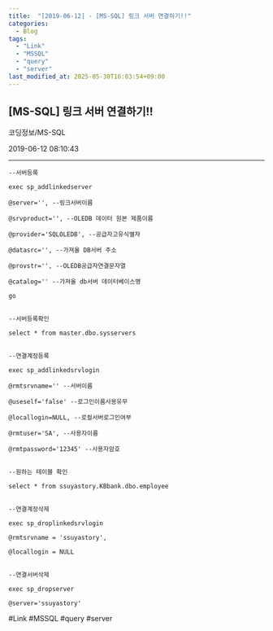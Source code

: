 ```yaml
---
title:  "[2019-06-12] - [MS-SQL] 링크 서버 연결하기!!"
categories:
  - Blog
tags:
  - "Link"
  - "MSSQL"
  - "query"
  - "server"
last_modified_at: 2025-05-30T16:03:54+09:00
---
```


## [MS-SQL] 링크 서버 연결하기!!

코딩정보/MS-SQL

2019-06-12 08:10:43

* * *
    
    
    --서버등록
    
    exec sp_addlinkedserver
    
    @server='', --링크서버이름
    
    @srvproduct='', --OLEDB 데이터 원본 제품이름
    
    @provider='SQLOLEDB', --공급자고유식별자
    
    @datasrc='', --가져올 DB서버 주소
    
    @provstr='', --OLEDB공급자연결문자열
    
    @catalog='' --가져올 db서버 데이터베이스명
    
    go
    
    
    --서버등록확인
    
    select * from master.dbo.sysservers
    
    
    --연결계정등록
    
    exec sp_addlinkedsrvlogin
    
    @rmtsrvname='' --서버이름
    
    @useself='false' --로그인이름사용유무
    
    @locallogin=NULL, --로컬서버로그인여부
    
    @rmtuser='SA', --사용자이름
    
    @rmtpassword='12345' --사용자암호
    
    
    --원하는 테이블 확인
    
    select * from ssuyastory.KBbank.dbo.employee
    
    
    --연결계정삭제
    
    exec sp_droplinkedsrvlogin
    
    @rmtsrvname = 'ssuyastory',
    
    @locallogin = NULL
    
    
    --연결서버삭제
    
    exec sp_dropserver
    
    @server='ssuyastory'
    
    

  

#Link #MSSQL #query #server

